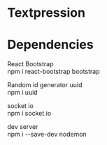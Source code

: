 # Textpression

# Dependencies 

React Bootstrap<br/>
npm i react-bootstrap bootstrap<br/>

Random id generator uuid <br/>
npm i uuid<br/>

socket io <br/>
npm i socket.io<br/>

dev server<br/>
npm i --save-dev nodemon<br/>
